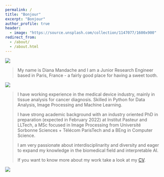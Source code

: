 ```yaml
---
permalink: /
title: "Bonjour"
excerpt: "Bonjour"
author_profile: true
header:
  - image: "https://source.unsplash.com/collection/1147077/1600x900"
redirect_from:
  - /about/
  - /about.html
---
```


<img src="https://source.unsplash.com/hV1gChgMa-k/1600x300">

> My name is Diana Mandache and I am a Junior Research Engineer based in Paris, France - a fairly good place for having a sweet tooth.

<img src="https://dmandache.github.io/images/profile_big.jpg">

> I have working experience in the medical device industry, mainly in tissue analysis for cancer diagnosis. Skilled in Python for Data Analysis, Image Processing and Machine Learning. 
> 
> I have strong academic background with an industry oriented PhD in preparation (expected in February 2022) at Institut Pasteur and LLTech, a MSc focused in Image Processing from Université Sorbonne Sciences + Télécom ParisTech and a BEng in Computer Science.
> 
> I am very passionate about interdisciplinarity and diversity and eager to expand my knowledge in the biomedical field and interpretable AI.
> 
> If you want to know more about my work take a look at my [CV](https://dmandache.github.io/cv/).


<img src="https://images.unsplash.com/photo-1514580597161-eb1c0b1a7971?ixlib=rb-1.2.1&ixid=eyJhcHBfaWQiOjEyMDd9&auto=format&fit=crop&w=1490&q=80">

<!-- <img src="https://source.unsplash.com/collection/3326872/1600x900"> -->

<!-- ![welcome](https://images.unsplash.com/photo-1514580597161-eb1c0b1a7971?ixlib=rb-1.2.1&ixid=eyJhcHBfaWQiOjEyMDd9&auto=format&fit=crop&w=1490&q=80) -->
